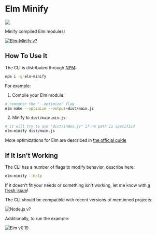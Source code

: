 # Elm Minify 
![](/example.gif)

Minify compiled Elm modules!

[![Elm-Minify v?](https://img.shields.io/npm/v/elm-minify.svg)](https://www.npmjs.com/package/elm-minify)

## How To Use It
The CLI is distributed through [NPM](https://www.npmjs.com/package/elm-minify):

```bash
npm i -g elm-minify
```

For example:

1. Compile your Elm module:

```bash
# remember the "--optimize" flag
elm make --optimize --output=dist/main.js
```

2. Minify to `dist/main.min.js`:

```bash
# it will try to use "dist/index.js" if no path is specified
elm-minify dist/main.js
```

More optimizations for Elm are described in [the official guide](https://guide.elm-lang.org/optimization/)

## If It Isn't Working
The CLI has a number of flags to modify behavior, describe here:

```bash
elm-minify --help
```

If it doesn't fit your needs or something isn't working, let me know with [a fresh issue](https://github.com/opvasger/elm-minify/issues/new)!

The CLI should be compatible with recent versions of mentioned projects:

![Node.js v?](https://img.shields.io/badge/Node.js-dunno-blue.svg)

Additionally, to run the example:

![Elm v0.19](https://img.shields.io/badge/Elm-0.19-blue.svg)